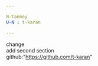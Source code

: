 ```yaml
---

N-Tanmoy
U-N : t-karan

---
```


change<br>
add second section<br>
github:"https://github.com/t-karan"
